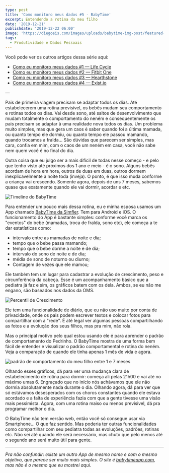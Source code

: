 ```yaml
---
type: post
title: 'Como monitoro meus dados #5 - BabyTime'
excerpt: Entendendo a rotina do meu filho
date: '2019-12-21'
publishdate: '2019-12-22 06:00'
image: 'https://diegoeis.com/images/uploads/babytime-img-post/featured-image.jpg'
tags:
  - Produtividade e Dados Pessoais
---
```


Você pode ver os outros artigos dessa série aqui:

* [Como eu monitoro meus dados #1 — Life Cycle](https://diegoeis.com/como-eu-monitoro-meus-dados-1-app-life-cycle/)
* [Como eu monitoro meus dados #2 — Fitbit One](https://diegoeis.com/como-eu-monitoro-meus-dados-2-fitbit-one/)
* [Como eu monitoro meus dados #3 — Hearthstone](https://diegoeis.com/como-eu-monitoro-meus-dados-3-hearthstone/)
* [Como eu monitoro meus dados #4 — Exist.io](https://diegoeis.com/como-monitoro-meus-dados-4-exist-io/)

—

Pais de primeira viagem precisam se adaptar todos os dias. Até estabelecerem uma rotina previsível, os bebês mudam seu comportamento e rotinas todos os dias. Vai desde sono, até saltos de desenvolvimento que mudam totalmente o comportamento do neném e consequentemente os pais precisam se adaptar à uma realidade nova todos os dias. Um problema muito simples, mas que gera um caos é saber quando foi a última mamada, ou quanto tempo ele dormiu, ou quanto tempo ele passou mamando, quando trocamos a fralda… São dúvidas que parecem ser simples, mas cara, confia em mim, com o caos de um neném em casa, você não sabe nem quem você é no final do dia.

Outra coisa que eu julgo ser a mais difícil de todas nesse começo - e pelo que tenho visto até próximos dos 1 ano e meio - é o sono. Alguns bebês acordam de hora em hora, outros de duas em duas, outros dormem inexplicavelmente a noite toda (inveja). O ponto, é que isso muda conforme a criança vai crescendo. Somente agora, depois de uns 7 meses, sabemos quase que exatamente quando ele vai dormir, acordar e etc.

![Timeline do BabyTime](/images/uploads/babytime-img-post/IMG_6752.PNG "Timeline do BabyTime")

Para entender um pouco mais dessa rotina, eu e minha esposa usamos um App chamado [BabyTime da Simfler](https://www.babytime.care/). Tem para Android e iOS. O funcionamento do App é bastante simples: conforme você marca os "eventos" do bebe (mamadas, troca de fralda, sono etc), ele começa a te dar estatísticas como:

- intervalo entre as mamadas de noite e dia;
- tempo que o bebe passa mamando;
- tempo que o bebe dorme a noite e de dia;
- intervalo do sono de noite e de dia;
- média de sono de noturno ou diurno;
- Contagem de vezes que ele mamou;

Ele também tem um lugar para cadastrar a evolução de crescimento, peso e circunferência da cabeça. Esse é um acompanhamento básico que a pediatra já faz e sim, os gráficos batem com os dela. Ambos, se eu não me engano, são baseados nos dados da OMS.

![Percentil de Crescimento](/images/uploads/babytime-img-post/IMG_6751.PNG "Percentil de Crescimento")

Ele tem uma funcionalidade de diário, que eu não uso muito por conta de privacidade, onde os pais podem escrever textos e colocar fotos para compartilhar com a "rede". É até legal ver algumas pessoas compartilhando as fotos e a evolução dos seus filhos, mas pra mim, não rola. 

Mas o principal motivo pelo qual estou usando ele é para aprender o padrão de comportamento do Pedrinho. O BabyTime mostra de uma forma bem fácil de entender e visualizar o padrão comportamental e rotina do neném. Veja a comparação de quando ele tinha apenas 1 mês de vida e agora.

![padrão de comportamento do meu filho entre 1 e 7 meses](/images/uploads/babytime-img-post/comparando-babytime-meses-bebe.png "padrão de comportamento do meu filho entre 1 e 7 meses")

Olhando esses gráficos, dá para ver uma mudança clara de estabelecimento de rotina para dormir: começa ali pelas 21h00 e vai até no máximo umas 6. Engraçado que no início nós achávamos que ele não dormia absolutamente nada durante o dia. Olhando agora, dá para ver que só estávamos desesperados com os choros constantes quando ele estava acordado e a falta de experiência fazia com que a gente tivesse uma visão mais pessimista. Agora, com uma rotina maiso ou menos previsivel, dá pra programar melhor o dia.

O BabyTime não tem versão web, então você só consegue usar via Smartphone... O que faz sentido. Mas poderia ter outras funcionalidades como compartilhar com seu pediatra todas as evoluções, padrões, rotinas etc. 
Não sei até quando ele será necessário, mas chuto que pelo menos até o segundo ano será muito útil para gente.


--- 

*Pra não confundir: existe um outro App de mesmo nome e com o mesmo objetivo, que parece ser muito mais simples. O site é [babytimeapp.com](https://babytimeapp.com), mas não é o mesmo que eu mostrei aqui.*